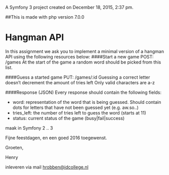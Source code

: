 A Symfony 3 project created on December 18, 2015, 2:37 pm.

##This is made with php version 7.0.0

Hangman API
===========


In this assignment we ask you to implement a minimal version of a hangman API using the following resources below:
####Start a new game
POST: /games
At the start of the game a random word should be picked from this list.

####Guess a started game
PUT: /games/:id
Guessing a correct letter doesn’t decrement the amount of tries left Only valid characters are a-z

####Response (JSON)
Every response should contain the following fields:
*   word: representation of the word that is being guessed. Should contain dots for letters that have not been guessed yet (e.g. aw.so..)
*   tries_left: the number of tries left to guess the word (starts at 11)
*   status: current status of the game (busy|fail|success)

maak in Symfony 2 .. 3


Fijne feestdagen, en een goed 2016 toegewenst.

Groeten,

Henry

inleveren via mail hrobben@idcollege.nl
